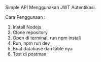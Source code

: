 Simple API Menggunakan JWT Autentikasi.

Cara Penggunaan : 
1. Install Nodejs 
2. Clone repository
3. Open di terminal, run npm install
4. Run, npm run dev
5. Buat database dan table nya
6. Test di postman
